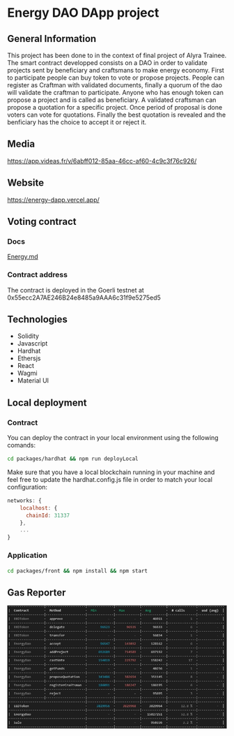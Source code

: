 # Energy DAO DApp project

## General Information
This project has been done to in the context of final project of Alyra Trainee. 
The smart contract developped consists on a DAO in order to validate projects sent by beneficiary and craftsmans to make energy economy.
First to participate people can buy token to vote or propose projects.
People can register as Craftman with validated documents, finally a quorum  of the dao will validate the craftman to participate.
Anyone who has enough token can propose a project and is called as beneficiary.
A validated craftsman can propose a quotation for a specific project.
Once period of proposal is done voters can vote for quotations.
Finally the best quotation is revealed and the benficiary has the choice to accept it or reject it.

## Media
https://app.videas.fr/v/6abff012-85aa-46cc-af60-4c9c3f76c926/

## Website
https://energy-dapp.vercel.app/

## Voting contract

### Docs
[Energy.md](https://github.com/PhilippePaulos/energy-dapp/blob/features/packages/hardhat/README.md)

### Contract address
The contract is deployed in the Goerli testnet at 0x55ecc2A7AE246B24e8485a9AAA6c31f9e5275ed5

## Technologies
* Solidity
* Javascript
* Hardhat
* Ethersjs
* React
* Wagmi
* Material UI

## Local deployment

### Contract
You can deploy the contract in your local environment using the following comands:
```sh 
cd packages/hardhat && npm run deployLocal
```

Make sure that you have a local blockchain running in your machine and feel free to update the hardhat.config.js file in order to match your local configuration:
```js
networks: {
    localhost: {
      chainId: 31337
    },
    ...
}
```

### Application
```sh 
cd packages/front && npm install && npm start
```

## Gas Reporter
![alt test](https://github.com/PhilippePaulos/energy-dapp/blob/main/gas_reporter.jpg)

